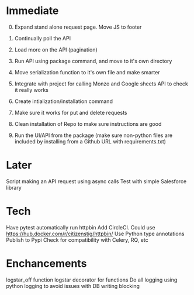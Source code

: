 # Immediate

0. Expand stand alone request page. Move JS to footer
1. Continually poll the API
2. Load more on the API (pagination)

3. Run API using package command, and move to it's own directory
4. Move serialization function to it's own file and make smarter
5. Integrate with project for calling Monzo and Google sheets API to check it really works
6. Create intialization/installation command
7. Make sure it works for put and delete requests
8. Clean installation of Repo to make sure instructions are good
9. Run the UI/API from the package (make sure non-python files are included by installing from a Github URL with requirements.txt)

# Later

Script making an API request using async calls
Test with simple Salesforce library

# Tech

Have pytest automatically run httpbin
Add CircleCI. Could use https://hub.docker.com/r/citizenstig/httpbin/
Use Python type annotations
Publish to Pypi
Check for compatibility with Celery, RQ, etc

# Enchancements

logstar_off function
logstar decorator for functions
Do all logging using python logging to avoid issues with DB writing blocking